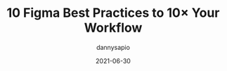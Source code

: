 ---
author: dannysapio
date: 2021-06-30
layout: post.njk
publisher: uxdesigncc
tags:
  - article
  - design
  - figma
  - productivity
target_url: https://uxdesign.cc/10-figma-best-practices-to-10x-your-workflow-76d6336daf2a
title: 10 Figma Best Practices to 10× Your Workflow
---